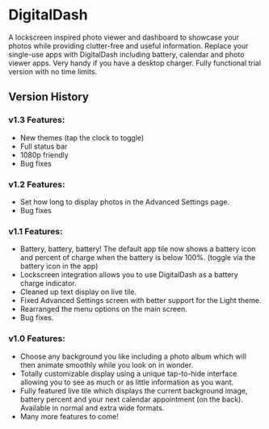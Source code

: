 # DigitalDash

A lockscreen inspired photo viewer and dashboard to showcase your photos while providing clutter-free and useful information. Replace your single-use apps with DigitalDash including battery, calendar and photo viewer apps. Very handy if you have a desktop charger. Fully functional trial version with no time limits.

## Version History

### v1.3 Features:
- New themes (tap the clock to toggle)
- Full status bar
- 1080p friendly
- Bug fixes

### v1.2 Features:
- Set how long to display photos in the Advanced Settings page.
- Bug fixes

### v1.1 Features:
- Battery, battery, battery! The default app tile now shows a battery icon and percent of charge when the battery is below 100%. (toggle via the battery icon in the app)
- Lockscreen integration allows you to use DigitalDash as a battery charge indicator.
- Cleaned up text display on live tile.
- Fixed Advanced Settings screen with better support for the Light theme.
- Rearranged the menu options on the main screen.
- Bug fixes.

### v1.0 Features:
- Choose any background you like including a photo album which will then animate smoothly while you look on in wonder.
- Totally customizable display using a unique tap-to-hide interface allowing you to see as much or as little information as you want.
- Fully featured live tile which displays the current background image, battery percent and your next calendar appointment (on the back). Available in normal and extra wide formats.
- Many more features to come!
